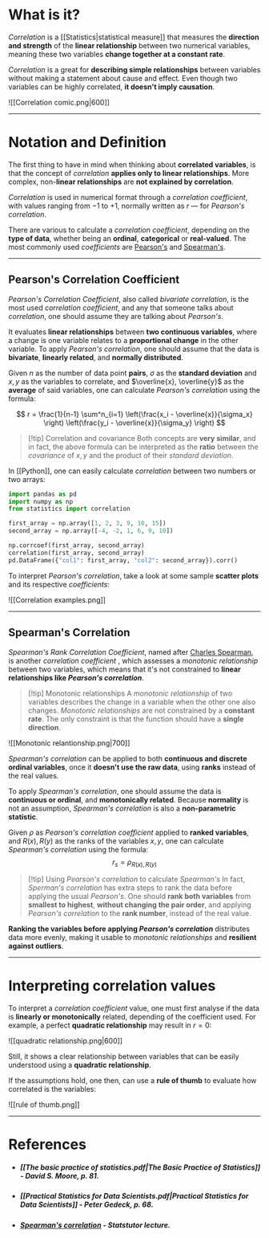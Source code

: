 # What is it?

*Correlation* is a [[Statistics|statistical measure]] that measures the **direction and strength** of the **linear relationship** between two numerical variables, meaning these two variables **change together at a constant rate**. 

*Correlation* is a great for **describing simple relationships** between variables without making a statement about cause and effect. Even though two variables can be highly correlated, **it doesn't imply causation**.

![[Correlation comic.png|600]]

___
# Notation and Definition

The first thing to have in mind when thinking about **correlated variables**, is that the concept of *correlation* **applies only to linear relationships**. More complex, non-**linear relationships** are **not explained by correlation**. 

*Correlation* is used in numerical format through a *correlation coefficient*, with values ranging from $-1$ to $+1$, normally written as $r$ — for *Pearson's correlation*.

There are various to calculate a *correlation coefficient*, depending on the **type of data**, whether being an **ordinal**, **categorical** or **real-valued**. The most commonly used *coefficients* are [Pearson's](https://en.wikipedia.org/wiki/Pearson_correlation_coefficient) and [Spearman's](https://en.wikipedia.org/wiki/Spearman%27s_rank_correlation_coefficient).
___
## Pearson's Correlation Coefficient

*Pearson's Correlation Coefficient*, also called *bivariate correlation*, is the most used *correlation coefficient*, and any that someone talks about *correlation*, one should assume they are talking about *Pearson's*.

It evaluates **linear relationships** between **two continuous variables**, where a change is one variable relates to a **proportional change** in the other variable. To apply *Pearson's correlation*, one should assume that the data is **bivariate**, **linearly related**, and **normally distributed**.

Given $n$ as the number of data point **pairs**, $\sigma$ as the **standard deviation** and $x, y$ as the variables to correlate, and $\overline{x}, \overline{y}$ as the **average** of said variables, one can calculate *Pearson's correlation* using the formula:

$$
r = \frac{1}{n-1} 
\sum^n_{i=1} 
\left(\frac{x_i - \overline{x}}{\sigma_x} \right)
\left(\frac{y_i - \overline{x}}{\sigma_y} \right)
$$

> [!tip] Correlation and covariance
> Both concepts are **very similar**, and in fact, the above formula can be interpreted as the **ratio** between the *covariance* of $x, y$ and the product of their *standard deviation*.

In [[Python]], one can easily calculate *correlation* between two numbers or two arrays:
```python
import pandas as pd
import numpy as np
from statistics import correlation

first_array = np.array([1, 2, 3, 9, 10, 15])
second_array = np.array([-4, -2, 1, 6, 9, 10])

np.corrcoef(first_array, second_array)
correlation(first_array, second_array)
pd.DataFrame({"col1": first_array, "col2": second_array}).corr()
```

To interpret *Pearson's correlation*, take a look at some sample **scatter plots** and its respective *coefficients*:

![[Correlation examples.png]]
___
## Spearman's Correlation

*Spearman's Rank Correlation Coefficient*, named after [Charles Spearman](https://en.wikipedia.org/wiki/Charles_Spearman), is another *correlation coefficient* , which assesses a *monotonic relationship* between two variables, which means that it's not constrained to **linear relationships like *Pearson's correlation***.

> [!tip] Monotonic relationships
> A *monotonic relationship* of two variables describes the change in a variable when the other one also changes. *Monotonic relationships* are not constrained by a **constant rate**. The only constraint is that the function should have a **single direction**.

![[Monotonic relantionship.png|700]]

*Spearman's correlation* can be applied to both **continuous and discrete ordinal variables**, once it **doesn't use the raw data**, using **ranks** instead of the real values. 

To apply *Spearman's correlation*, one should assume the data is **continuous or ordinal**, and **monotonically related**. Because **normality** is not an assumption, *Spearman's correlation* is also a **non-parametric statistic**.

Given $\rho$ as *Pearson's correlation coefficient* applied to **ranked variables**, and $R(x), R(y)$ as the ranks of the variables $x, y$, one can calculate *Spearman's correlation* using the formula:
$$
r_s = \rho_{R(x), R(y)}
$$
>[!tip] Using *Pearson's correlation* to calculate *Spearman's*
> In fact, *Sperman's correlation* has extra steps to rank the data before applying the usual *Pearson's*. 
> One should **rank both variables** from **smallest to highest**, **without changing the pair order**, and applying *Pearson's correlation* to the **rank number**, instead of the real value.

**Ranking the variables before applying *Pearson's correlation*** distributes data more evenly, making it usable to *monotonic relationships* and **resilient against outliers**.
___
# Interpreting correlation values

To interpret a *correlation coefficient* value, one must first analyse if the data is **linearly or monotonically** related, depending of the coefficient used. For example, a perfect **quadratic relationship** may result in $r=0$:

![[quadratic relationship.png|600]]

Still, it shows a clear relationship between variables that can be easily understood using a **quadratic relationship**.

If the assumptions hold, one then, can use a **rule of thumb** to evaluate how correlated is the variables:

![[rule of thumb.png]]
___
# References

- ##### [[The basic practice of statistics.pdf|The Basic Practice of Statistics]] - David S. Moore, p. 81.

- ##### [[Practical Statistics for Data Scientists.pdf|Practical Statistics for Data Scientists]] - Peter Gedeck, p. 68.

- ##### [Spearman's correlation](https://www.statstutor.ac.uk/resources/uploaded/spearmans.pdf) - Statstutor lecture.